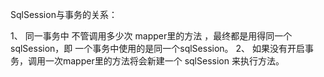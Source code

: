 SqlSession与事务的关系：

1、 同一事务中 不管调用多少次 mapper里的方法 ，最终都是用得同一个 sqlSession，即 一个事务中使用的是同一个sqlSession。
2、 如果没有开启事务，调用一次mapper里的方法将会新建一个 sqlSession 来执行方法。